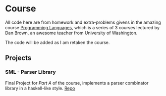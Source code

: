 # **Course**

All code here are from homework and extra-problems givens in the amazing course [Programming Languages](https://www.coursera.org/learn/programming-languages?), which is a series of 3 courses lectured by Dan Brown, an awesome teacher from University of Washington.

The code will be added as I am retaken the course.

## **Projects**

### **SML - Parser Library**
Final Project for _Part A_ of the course, implements a parser combinator library in a haskell-like style. [Repo](https://github.com/flavio-munis/sml-parser-lib)
